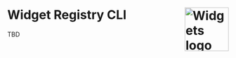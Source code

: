 <h1>Widget Registry CLI<img align="right" src="https://avatars.githubusercontent.com/u/72320367?s=400&u=05a3dd94b047a4dcc00fd1850dadfcc03f790cdd&v=4" alt="Widgets logo" title="Widgets logo" width="100"></h1>

TBD
